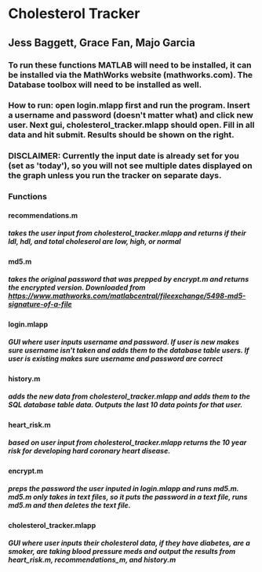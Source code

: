# **Cholesterol Tracker**
## Jess Baggett, Grace Fan, Majo Garcia

### To run these functions MATLAB will need to be installed, it can be installed via the MathWorks website (mathworks.com). The Database toolbox will need to be installed as well.

### How to run: open login.mlapp first and run the program. Insert a username and password (doesn't matter what) and click new user. Next gui, cholesterol_tracker.mlapp should open. Fill in all data and hit submit. Results should be shown on the right.
### DISCLAIMER: Currently the input date is already set for you (set as 'today'), so you will not see multiple dates displayed on the graph unless you run the tracker on separate days.

### Functions

#### recommendations.m
##### takes the user input from cholesterol_tracker.mlapp and returns if their ldl, hdl, and total choleserol are low, high, or normal

#### md5.m
##### takes the original password that was prepped by encrypt.m and returns the encrypted version. Downloaded from https://www.mathworks.com/matlabcentral/fileexchange/5498-md5-signature-of-a-file

#### login.mlapp
##### GUI where user inputs username and password. If user is new makes sure username isn't taken and adds them to the database table users. If user is existing makes sure username and password are correct

#### history.m
##### adds the new data from cholesterol_tracker.mlapp and adds them to the SQL database table data. Outputs the last 10 data points for that user.

#### heart_risk.m
##### based on user input from cholesterol_tracker.mlapp returns the 10 year risk for developing hard coronary heart disease.


#### encrypt.m
##### preps the password the user inputed in login.mlapp and runs md5.m. md5.m only takes in text files, so it puts the password in a text file, runs md5.m and then deletes the text file.

#### cholesterol_tracker.mlapp
##### GUI where user inputs their cholesterol data, if they have diabetes, are a smoker, are taking blood pressure meds and output the results from heart_risk.m, recommendations_m, and history.m





